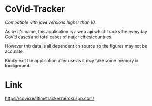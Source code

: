 # CoVid-Tracker

*Compatible with java versions higher than 10*

As by it's name, this application is a web api which tracks the everyday CoVid cases and total cases of major cities/countries.

However this data is all dependent on source so the figures may not be accurate.

Kindly exit the application after use as it may take some memory in background.

# Link
https://covidrealtimetracker.herokuapp.com/
